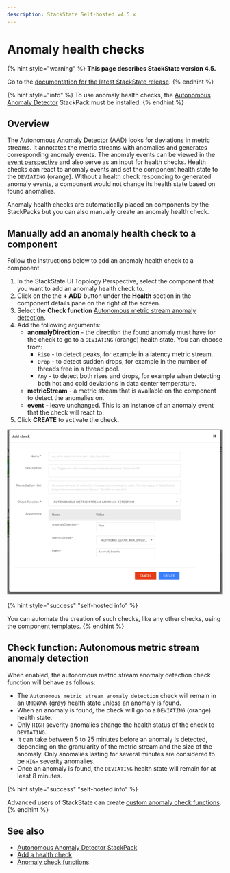 ```yaml
---
description: StackState Self-hosted v4.5.x
---
```


# Anomaly health checks

{% hint style="warning" %}
**This page describes StackState version 4.5.**

Go to the [documentation for the latest StackState release](https://docs.stackstate.com/use/health-state/anomaly-health-checks).
{% endhint %}

{% hint style="info" %}
To use anomaly health checks, the [Autonomous Anomaly Detector](../../stackpacks/add-ons/aad.md) StackPack must be installed.
{% endhint %}

## Overview

The [Autonomous Anomaly Detector \(AAD\)](../../stackpacks/add-ons/aad.md) looks for deviations in metric streams. It annotates the metric streams with anomalies and generates corresponding anomaly events. The anomaly events can be viewed in the [event perspective](../stackstate-ui/perspectives/events_perspective.md) and also serve as an input for health checks. Health checks can react to anomaly events and set the component health state to the `DEVIATING` \(orange\). Without a health check responding to generated anomaly events, a component would not change its health state based on found anomalies.

Anomaly health checks are automatically placed on components by the StackPacks but you can also manually create an anomaly health check.

## Manually add an anomaly health check to a component

Follow the instructions below to add an anomaly health check to a component.

1. In the StackState UI Topology Perspective, select the component that you want to add an anomaly health check to.
2. Click on the the **+ ADD** button under the **Health** section in the component details pane on the right of the screen.
3. Select the **Check function** [Autonomous metric stream anomaly detection](anomaly-health-checks.md#check-function-autonomous-metric-stream-anomaly-detection).
4. Add the following arguments:
   * **anomalyDirection** - the direction the found anomaly must have for the check to go to a `DEVIATING` \(orange\) health state. You can choose from:
     * `Rise` - to detect peaks, for example in a latency metric stream.
     * `Drop` - to detect sudden drops, for example in the number of threads free in a thread pool.
     * `Any` - to detect both rises and drops, for example when detecting both hot and cold deviations in data center temperature.
   * **metricStream** - a metric stream that is available on the component to detect the anomalies on.
   * **event** - leave unchanged. This is an instance of an anomaly event that the check will react to.
5. Click **CREATE** to activate the check.

![Add an autonomous metric stream anomaly detection check](../../.gitbook/assets/v45_autonomous_metric_stream_anomaly_detection_check.png)

{% hint style="success" "self-hosted info" %}

You can automate the creation of such checks, like any other checks, using the [component templates](../../configure/telemetry/telemetry_synchronized_topology.md).
{% endhint %}

## Check function: Autonomous metric stream anomaly detection

When enabled, the autonomous metric stream anomaly detection check function will behave as follows:

* The `Autonomous metric stream anomaly detection` check will remain in an `UNKNOWN` \(gray\) health state unless an anomaly is found.
* When an anomaly is found, the check will go to a `DEVIATING` \(orange\) health state.
* Only `HIGH` severity anomalies change the health status of the check to `DEVIATING`.
* It can take between 5 to 25 minutes before an anomaly is detected, depending on the granularity of the metric stream and the size of the anomaly. Only anomalies lasting for several minutes are considered to be `HIGH` severity anomalies.
* Once an anomaly is found, the `DEVIATING` health state will remain for at least 8 minutes.

{% hint style="success" "self-hosted info" %}

Advanced users of StackState can create [custom anomaly check functions](../../develop/developer-guides/custom-functions/check-functions.md).
{% endhint %}

## See also

* [Autonomous Anomaly Detector StackPack](../../stackpacks/add-ons/aad.md)
* [Add a health check](add-a-health-check.md)
* [Anomaly check functions](../../develop/developer-guides/custom-functions/check-functions.md#anomaly-check-functions "StackState Self-Hosted only")

